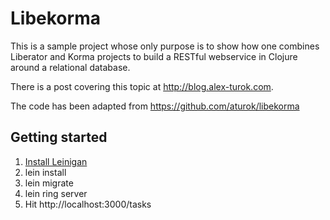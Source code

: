 # Libekorma

This is a sample project whose only purpose is to show how one combines Liberator and Korma projects to build a RESTful webservice in Clojure around a relational database.

There is a post covering this topic at http://blog.alex-turok.com.

The code has been adapted from https://github.com/aturok/libekorma

## Getting started

1. [Install Leinigan](http://leiningen.org/#install)
1. lein install
1. lein migrate
1. lein ring server
1. Hit http://localhost:3000/tasks
